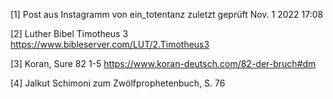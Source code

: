 [1] Post aus Instagramm von ein_totentanz zuletzt geprüft Nov. 1 2022 17:08

[2] Luther Bibel Timotheus 3 https://www.bibleserver.com/LUT/2.Timotheus3

[3] Koran, Sure 82 1-5 https://www.koran-deutsch.com/82-der-bruch#dm

[4] Jalkut Schimoni zum Zwölfprophetenbuch, S. 76